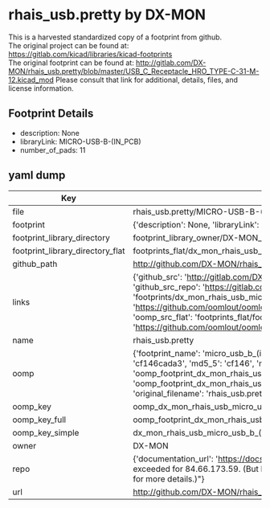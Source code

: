 # rhais_usb.pretty by DX-MON  
This is a harvested standardized copy of a footprint from github.  
The original project can be found at:  
https://gitlab.com/kicad/libraries/kicad-footprints  
The original footprint can be found at:
http://gitlab.com/DX-MON/rhais_usb.pretty/blob/master/USB_C_Receptacle_HRO_TYPE-C-31-M-12.kicad_mod
Please consult that link for additional, details, files, and license information.  
## Footprint Details
* description: None  
* libraryLink: MICRO-USB-B-(IN_PCB)  
* number_of_pads: 11  
## yaml dump  
| Key | Value |  
| --- | --- |  
| file | rhais_usb.pretty/MICRO-USB-B-(IN_PCB).kicad_mod |  
| footprint | {'description': None, 'libraryLink': 'MICRO-USB-B-(IN_PCB)', 'number_of_pads': 11} |  
| footprint_library_directory | footprint_library_owner/DX-MON_rhais_usb.pretty |  
| footprint_library_directory_flat | footprints_flat/dx_mon_rhais_usb_micro_usb_b_(in_pcb)/working |  
| github_path | http://github.com/DX-MON/rhais_usb.pretty/blob/master/MICRO-USB-B-(IN_PCB).kicad_mod |  
| links | {'github_src': 'http://gitlab.com/DX-MON/rhais_usb.pretty/blob/master/USB_C_Receptacle_HRO_TYPE-C-31-M-12.kicad_mod', 'github_src_repo': 'https://gitlab.com/kicad/libraries/kicad-footprints', 'oomp_bot': 'footprints/dx_mon_rhais_usb_micro_usb_b_(in_pcb)/working', 'oomp_bot_github': 'https://github.com/oomlout/oomlout_oomp_footprint_bot/tree/main/footprints/dx_mon_rhais_usb_micro_usb_b_(in_pcb)/working', 'oomp_src_flat': 'footprints_flat/footprints_flat/dx_mon_rhais_usb_micro_usb_b_(in_pcb)/working', 'oomp_src_flat_github': 'https://github.com/oomlout/oomlout_oomp_footprint_src/tree/main/footprints_flat/dx_mon_rhais_usb_micro_usb_b_(in_pcb)/working'} |  
| name | rhais_usb.pretty |  
| oomp | {'footprint_name': 'micro_usb_b_(in_pcb)', 'library_name': 'rhais_usb', 'md5': 'cf146cada334175d335439df664be7f7', 'md5_10': 'cf146cada3', 'md5_5': 'cf146', 'md5_6': 'cf146c', 'oomp_key': 'oomp_dx_mon_rhais_usb_micro_usb_b_(in_pcb)', 'oomp_key_extra': 'oomp_footprint_dx_mon_rhais_usb_micro_usb_b_(in_pcb)', 'oomp_key_full': 'oomp_footprint_dx_mon_rhais_usb_micro_usb_b_(in_pcb)_cf146c', 'oomp_key_simple': 'dx_mon_rhais_usb_micro_usb_b_(in_pcb)', 'original_filename': 'rhais_usb.pretty/MICRO-USB-B-(IN_PCB).kicad_mod', 'owner_name': 'dx_mon'} |  
| oomp_key | oomp_dx_mon_rhais_usb_micro_usb_b_(in_pcb) |  
| oomp_key_full | oomp_footprint_dx_mon_rhais_usb_micro_usb_b_(in_pcb) |  
| oomp_key_simple | dx_mon_rhais_usb_micro_usb_b_(in_pcb) |  
| owner | DX-MON |  
| repo | {'documentation_url': 'https://docs.github.com/rest/overview/resources-in-the-rest-api#rate-limiting', 'message': "API rate limit exceeded for 84.66.173.59. (But here's the good news: Authenticated requests get a higher rate limit. Check out the documentation for more details.)"} |  
| url | http://github.com/DX-MON/rhais_usb.pretty |  

